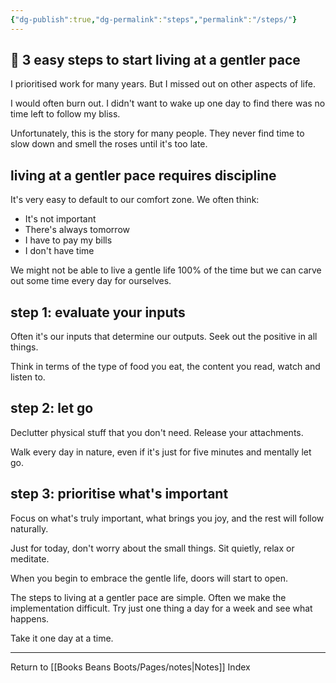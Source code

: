 ```yaml
---
{"dg-publish":true,"dg-permalink":"steps","permalink":"/steps/"}
---
```



## 🌿 3 easy steps to start living at a gentler pace

I prioritised work for many years. But I missed out on other aspects of life. 

I would often burn out. I didn't want to wake up one day to find there was no time left to follow my bliss.

Unfortunately, this is the story for many people. They never find time to slow down and smell the roses until it's too late.

## living at a gentler pace requires discipline

It's very easy to default to our comfort zone. We often think:

-   It's not important
-   There's always tomorrow
-   I have to pay my bills
-   I don't have time

We might not be able to live a gentle life 100% of the time but we can carve out some time every day for ourselves.

## step 1: evaluate your inputs

Often it's our inputs that determine our outputs. Seek out the positive in all things.

Think in terms of the type of food you eat, the content you read, watch and listen to.

## step 2: let go

Declutter physical stuff that you don't need. Release your attachments.

Walk every day in nature, even if it's just for five minutes and mentally let go.

## step 3: prioritise what's important

Focus on what's truly important, what brings you joy, and the rest will follow naturally.

Just for today, don't worry about the small things. Sit quietly, relax or meditate.

When you begin to embrace the gentle life, doors will start to open.

The steps to living at a gentler pace are simple. Often we make the implementation difficult. Try just one thing a day for a week and see what happens.

Take it one day at a time.

---

Return to [[Books Beans Boots/Pages/notes\|Notes]] Index